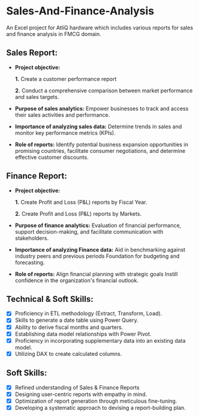 # Sales-And-Finance-Analysis
An Excel project for AtliQ hardware which includes various reports for sales and finance analysis in FMCG domain.
## Sales Report:


- **Project objective:** 

    **1.** Create a customer performance report 

    **2.** Conduct a comprehensive comparison between market performance and sales targets.

- **Purpose of sales analytics:** Empower businesses to track and access their sales activities and performance.

- **Importance of analyzing sales data:** Determine trends in sales and monitor key performance metrics (KPIs).

- **Role of reports:** Identify potential business expansion opportunities in promising countries, facilitate consumer negotiations, and determine effective customer discounts.


## Finance Report:

- **Project objective:** 

    **1.** Create Profit and Loss (P&L) reports by Fiscal Year.

   **2.** Create Profit and Loss (P&L) reports by Markets.

- **Purpose of finance analytics:** Evaluation of financial performance, support decision-making, and facilitate communication with stakeholders.

- **Importance of analyzing Finance data:** Aid in benchmarking against industry peers and previous periods Foundation for budgeting and forecasting.

- **Role of reports:** Align financial planning with strategic goals Instill confidence in the organization's financial outlook.


## Technical & Soft Skills:
- [x]	Proficiency in ETL methodology (Extract, Transform, Load).
- [x]	Skills to generate a date table using Power Query.
- [x]	Ability to derive fiscal months and quarters.
- [x]	Establishing data model relationships with Power Pivot.
- [x]	Proficiency in incorporating supplementary data into an existing data model.
- [x]	Utilizing DAX to create calculated columns.

## Soft Skills:
- [x]	Refined understanding of Sales & Finance Reports
- [x]	Designing user-centric reports with empathy in mind.
- [x]	Optimization of report generation through meticulous fine-tuning.
- [x]	Developing a systematic approach to devising a report-building plan.
